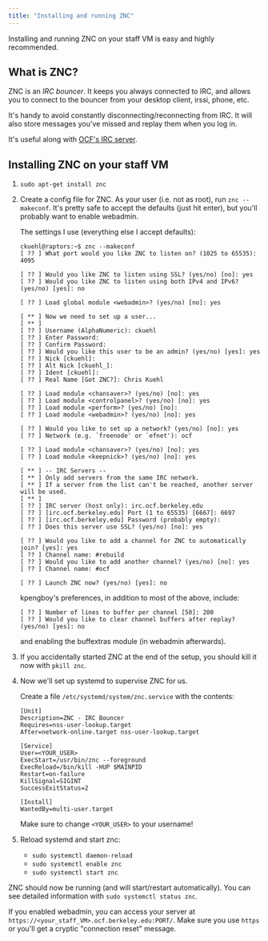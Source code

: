```yaml
---
title: "Installing and running ZNC"
---
```


Installing and running ZNC on your staff VM is easy and highly recommended.

## What is ZNC?

ZNC is an _IRC bouncer_. It keeps you always connected to IRC, and allows you
to connect to the bouncer from your desktop client, irssi, phone, etc.

It's handy to avoid constantly disconnecting/reconnecting from IRC. It will
also store messages you've missed and replay them when you log in.

It's useful along with [OCF's IRC server](/docs/contact/irc).

## Installing ZNC on your staff VM

1.  `sudo apt-get install znc`

2.  Create a config file for ZNC. As your user (i.e. not as root), run `znc --makeconf`. It's pretty safe to accept the defaults (just hit enter), but
    you'll probably want to enable webadmin.

    The settings I use (everything else I accept defaults):

    ```
    ckuehl@raptors:~$ znc --makeconf
    [ ?? ] What port would you like ZNC to listen on? (1025 to 65535): 4095

    [ ?? ] Would you like ZNC to listen using SSL? (yes/no) [no]: yes
    [ ?? ] Would you like ZNC to listen using both IPv4 and IPv6? (yes/no) [yes]: no

    [ ?? ] Load global module <webadmin>? (yes/no) [no]: yes

    [ ** ] Now we need to set up a user...
    [ ** ]
    [ ?? ] Username (AlphaNumeric): ckuehl
    [ ?? ] Enter Password:
    [ ?? ] Confirm Password:
    [ ?? ] Would you like this user to be an admin? (yes/no) [yes]: yes
    [ ?? ] Nick [ckuehl]:
    [ ?? ] Alt Nick [ckuehl_]:
    [ ?? ] Ident [ckuehl]:
    [ ?? ] Real Name [Got ZNC?]: Chris Kuehl

    [ ?? ] Load module <chansaver>? (yes/no) [no]: yes
    [ ?? ] Load module <controlpanel>? (yes/no) [no]: yes
    [ ?? ] Load module <perform>? (yes/no) [no]:
    [ ?? ] Load module <webadmin>? (yes/no) [no]: yes

    [ ?? ] Would you like to set up a network? (yes/no) [no]: yes
    [ ?? ] Network (e.g. `freenode' or `efnet'): ocf

    [ ?? ] Load module <chansaver>? (yes/no) [no]: yes
    [ ?? ] Load module <keepnick>? (yes/no) [no]: yes

    [ ** ] -- IRC Servers --
    [ ** ] Only add servers from the same IRC network.
    [ ** ] If a server from the list can't be reached, another server will be used.
    [ ** ]
    [ ?? ] IRC server (host only): irc.ocf.berkeley.edu
    [ ?? ] [irc.ocf.berkeley.edu] Port (1 to 65535) [6667]: 6697
    [ ?? ] [irc.ocf.berkeley.edu] Password (probably empty):
    [ ?? ] Does this server use SSL? (yes/no) [no]: yes

    [ ?? ] Would you like to add a channel for ZNC to automatically join? [yes]: yes
    [ ?? ] Channel name: #rebuild
    [ ?? ] Would you like to add another channel? (yes/no) [no]: yes
    [ ?? ] Channel name: #ocf

    [ ?? ] Launch ZNC now? (yes/no) [yes]: no
    ```

    kpengboy's preferences, in addition to most of the above, include:

    ```
    [ ?? ] Number of lines to buffer per channel [50]: 200
    [ ?? ] Would you like to clear channel buffers after replay? (yes/no) [yes]: no
    ```

    and enabling the buffextras module (in webadmin afterwards).

3.  If you accidentally started ZNC at the end of the setup, you should kill it
    now with `pkill znc`.

4.  Now we'll set up systemd to supervise ZNC for us.

    Create a file `/etc/systemd/system/znc.service` with the contents:

        [Unit]
        Description=ZNC - IRC Bouncer
        Requires=nss-user-lookup.target
        After=network-online.target nss-user-lookup.target

        [Service]
        User=<YOUR_USER>
        ExecStart=/usr/bin/znc --foreground
        ExecReload=/bin/kill -HUP $MAINPID
        Restart=on-failure
        KillSignal=SIGINT
        SuccessExitStatus=2

        [Install]
        WantedBy=multi-user.target

    Make sure to change `<YOUR_USER>` to your username!

5.  Reload systemd and start znc:

    - `sudo systemctl daemon-reload`
    - `sudo systemctl enable znc`
    - `sudo systemctl start znc`

ZNC should now be running (and will start/restart automatically). You can see
detailed information with `sudo systemctl status znc`.

If you enabled webadmin, you can access your server at
`https://<your_staff_VM>.ocf.berkeley.edu:PORT/`. Make sure you use `https` or
you'll get a cryptic "connection reset" message.
